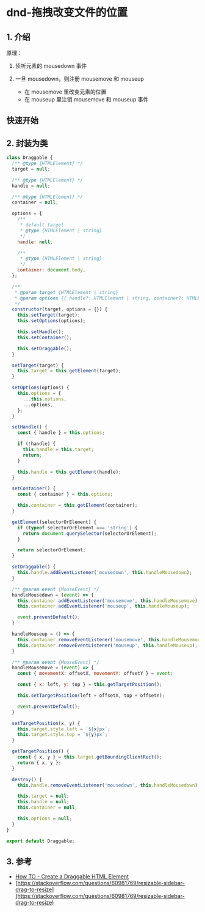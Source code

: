 <!--#region
@author 吴钦飞
@email wuqinfei@qq.com
@create date 2024-04-12 09:05:15
@modify date 2024-05-09 09:56:46
@desc [description]
#endregion-->

# dnd-拖拽改变文件的位置

## 1. 介绍

原理：

1. 侦听元素的 mousedown 事件
2. 一旦 mousedown，则注册 mousemove 和 mouseup 

   * 在 mousemove 里改变元素的位置
   * 在 mouseup 里注销 mousemove 和 mouseup 事件

## 快速开始

## 2. 封装为类

```javascript
class Draggable {
  /** @type {HTMLElement} */
  target = null;

  /** @type {HTMLElement} */
  handle = null;

  /** @type {HTMLElement} */
  container = null;

  options = {
    /**
     * default target
     * @type {HTMLElement | string}
     */
    handle: null,

    /**
     * @type {HTMLElement | string}
     */
    container: document.body,
  };

  /**
   * @param target {HTMLElement | string}
   * @param options {{ handle?: HTMLElement | string, container?: HTMLElement | string }}
   */
  constructor(target, options = {}) {
    this.setTarget(target);
    this.setOptions(options);

    this.setHandle();
    this.setContainer();

    this.setDraggable();
  }

  setTarget(target) {
    this.target = this.getElement(target);
  }

  setOptions(options) {
    this.options = {
      ...this.options,
      ...options,
    };
  }

  setHandle() {
    const { handle } = this.options;

    if (!handle) {
      this.handle = this.target;
      return;
    }

    this.handle = this.getElement(handle);
  }

  setContainer() {
    const { container } = this.options;

    this.container = this.getElement(container);
  }

  getElement(selectorOrElement) {
    if (typeof selectorOrElement === 'string') {
      return document.querySelector(selectorOrElement);
    }

    return selectorOrElement;
  }

  setDraggable() {
    this.handle.addEventListener('mousedown', this.handleMousedown);
  }

  /** @param event {MouseEvent} */
  handleMousedown = (event) => {
    this.container.addEventListener('mousemove', this.handleMousemove);
    this.container.addEventListener('mouseup', this.handleMouseup);

    event.preventDefault();
  }

  handleMouseup = () => {
    this.container.removeEventListener('mousemove', this.handleMousemove);
    this.container.removeEventListener('mouseup', this.handleMouseup);
  }

  /** @param event {MouseEvent} */
  handleMousemove = (event) => {
    const { movementX: offsetX, movementY: offsetY } = event;

    const { x: left, y: top } = this.getTargetPosition();

    this.setTargetPosition(left + offsetX, top + offsetY);

    event.preventDefault();
  }

  setTargetPosition(x, y) {
    this.target.style.left = `${x}px`;
    this.target.style.top = `${y}px`;
  }

  getTargetPosition() {
    const { x, y } = this.target.getBoundingClientRect();
    return { x, y };
  }

  destroy() {
    this.handle.removeEventListener('mousedown', this.handleMousedown);

    this.target = null;
    this.handle = null;
    this.container = null;

    this.options = null;
  }
}

export default Draggable;
```

## 3. 参考

* [How TO - Create a Draggable HTML Element](https://www.w3schools.com/howto/howto_js_draggable.asp)
* [https://stackoverflow.com/questions/60981769/resizable-sidebar-drag-to-resize](https://stackoverflow.com/questions/60981769/resizable-sidebar-drag-to-resize)